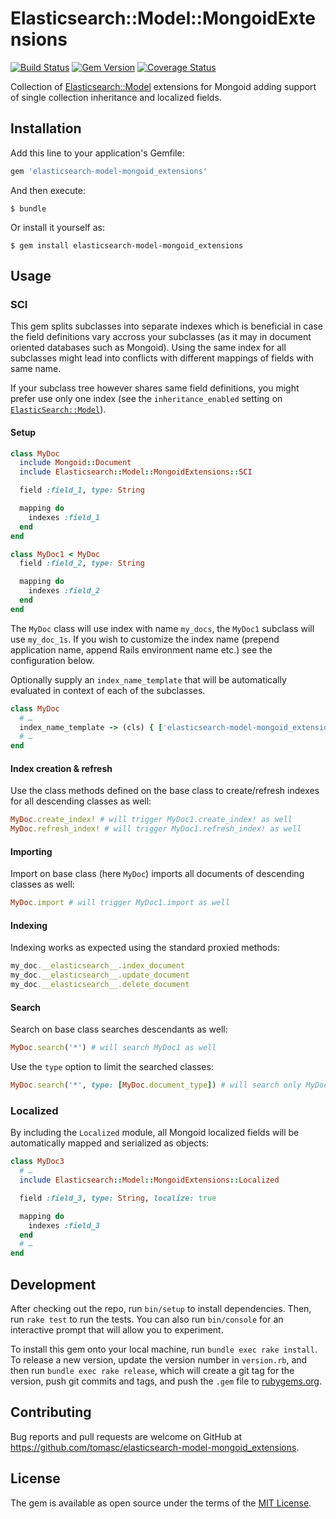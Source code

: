 # Elasticsearch::Model::MongoidExtensions

[![Build Status](https://travis-ci.org/tomasc/elasticsearch-model-mongoid_extensions.svg)](https://travis-ci.org/tomasc/elasticsearch-model-mongoid_extensions) [![Gem Version](https://badge.fury.io/rb/elasticsearch-model-mongoid_extensions.svg)](http://badge.fury.io/rb/elasticsearch-model-mongoid_extensions) [![Coverage Status](https://img.shields.io/coveralls/tomasc/elasticsearch-model-mongoid_extensions.svg)](https://coveralls.io/r/tomasc/elasticsearch-model-mongoid_extensions)

Collection of [Elasticsearch::Model](https://github.com/elastic/elasticsearch-rails/tree/master/elasticsearch-model) extensions for Mongoid adding support of single collection inheritance and localized fields.

## Installation

Add this line to your application's Gemfile:

```ruby
gem 'elasticsearch-model-mongoid_extensions'
```

And then execute:

    $ bundle

Or install it yourself as:

    $ gem install elasticsearch-model-mongoid_extensions

## Usage

### SCI

This gem splits subclasses into separate indexes which is beneficial in case the field definitions vary accross your subclasses (as it may in document oriented databases such as Mongoid). Using the same index for all subclasses might lead into conflicts with different mappings of fields with same name.

If your subclass tree however shares same field definitions, you might prefer use only one index (see the `inheritance_enabled` setting on [`ElasticSearch::Model`](https://github.com/elastic/elasticsearch-rails/tree/master/elasticsearch-model#settings)).

#### Setup

```ruby
class MyDoc
  include Mongoid::Document
  include Elasticsearch::Model::MongoidExtensions::SCI

  field :field_1, type: String

  mapping do
    indexes :field_1
  end
end

class MyDoc1 < MyDoc
  field :field_2, type: String

  mapping do
    indexes :field_2
  end
end
```

The `MyDoc` class will use index with name `my_docs`, the `MyDoc1` subclass will use `my_doc_1s`. If you wish to customize the index name (prepend application name, append Rails environment name etc.) see the configuration below.

Optionally supply an `index_name_template` that will be automatically evaluated in context of each of the subclasses.

```ruby
class MyDoc
  # …
  index_name_template -> (cls) { ['elasticsearch-model-mongoid_extensions', cls.model_name.plural].join('-') }
  # …
end
```

#### Index creation & refresh

Use the class methods defined on the base class to create/refresh indexes for all descending classes as well:

```ruby
MyDoc.create_index! # will trigger MyDoc1.create_index! as well
MyDoc.refresh_index! # will trigger MyDoc1.refresh_index! as well
```

#### Importing

Import on base class (here `MyDoc`) imports all documents of descending classes as well:

```ruby
MyDoc.import # will trigger MyDoc1.import as well
```

#### Indexing

Indexing works as expected using the standard proxied methods:

```ruby
my_doc.__elasticsearch__.index_document
my_doc.__elasticsearch__.update_document
my_doc.__elasticsearch__.delete_document
```

#### Search

Search on base class searches descendants as well:

```ruby
MyDoc.search('*') # will search MyDoc1 as well
```

Use the `type` option to limit the searched classes:

```ruby
MyDoc.search('*', type: [MyDoc.document_type]) # will search only MyDoc
```

### Localized

By including the `Localized` module, all Mongoid localized fields will be automatically mapped and serialized as objects:

```ruby
class MyDoc3
  # …
  include Elasticsearch::Model::MongoidExtensions::Localized

  field :field_3, type: String, localize: true

  mapping do
    indexes :field_3
  end
  # …
end
```

## Development

After checking out the repo, run `bin/setup` to install dependencies. Then, run `rake test` to run the tests. You can also run `bin/console` for an interactive prompt that will allow you to experiment.

To install this gem onto your local machine, run `bundle exec rake install`. To release a new version, update the version number in `version.rb`, and then run `bundle exec rake release`, which will create a git tag for the version, push git commits and tags, and push the `.gem` file to [rubygems.org](https://rubygems.org).

## Contributing

Bug reports and pull requests are welcome on GitHub at https://github.com/tomasc/elasticsearch-model-mongoid_extensions.


## License

The gem is available as open source under the terms of the [MIT License](http://opensource.org/licenses/MIT).
